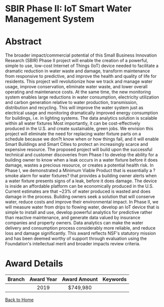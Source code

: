 
SBIR Phase II: IoT Smart Water Management System
================================================

# Abstract


The broader impact/commercial potential of this Small Business Innovation Research (SBIR) Phase II project will enable the creation of a powerful, simple to use, low-cost Internet of Things (IoT) device needed to facilitate a dramatic reduction in water waste and damage, transform maintenance from responsive to predictive, and improve the health and quality of life for residents. This project will revolutionize how we track and manage water usage, improve conservation, eliminate water waste, and lower overall operating and maintenance costs. At the same time, the new monitoring system enables large reductions in water consumption, electricity utilization and carbon generation relative to water production, transmission, distribution and recycling. This will improve the water system just as electrical usage and monitoring dramatically improved energy consumption for buildings, i.e. in lighting systems. The data analytics solution is scalable within all water fixtures Most importantly, it can be cost-effectively produced in the U.S. and create sustainable, green jobs. We envision this project will eliminate the need for replacing water fixture parts on a schedule because we don?t know when or how things fail, and it will enable Smart Buildings and Smart Cities to protect an increasingly scarce and expensive resource. The proposed project will build upon the successful technical and customer discoveries from Phase I to develop the ability for a building owner to know when a leak occurs in a water fixture before it does damage, wastes a precious resource, or creates a potential health risk. In Phase I, we demonstrated a Minimum Viable Product that is essentially a ?smoke alarm for water fixtures? that provides a building owner alerts when a water fixture presents signs of a leak, before it does damage. The device is inside an affordable platform can be economically produced in the U.S. Current estimates are that ~23% of water produced is wasted and does damage in the process. Building owners seek a solution that will conserve water, reduce costs and improve their environmental impact. In Phase II, we will measure water from drips to flowing water, develop an IoT device that is simple to install and use, develop powerful analytics for predictive rather than reactive maintenance, and generate data valued by insurance companies and property owners. Data analytics can make the water delivery and consumption process considerably more reliable, and reduce loss and damage significantly. This award reflects NSF's statutory mission and has been deemed worthy of support through evaluation using the Foundation's intellectual merit and broader impacts review criteria.  

# Award Details

|Branch|Award Year|Award Amount|Keywords|
| :---: | :---: | :---: | :---: |
||2019|$749,980||
  
  


[Back to Home](https://github.com/chrischow/dod_sbir_awards#420)